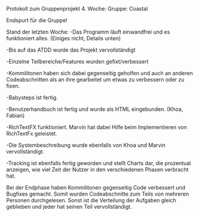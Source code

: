 Protokoll zum Gruppenprojekt 4. Woche: Gruppe: Coastal

Endspurt für die Gruppe!

Stand der letzten Woche:
-Das Programm läuft einwandfrei und es funktioniert alles. (Einiges nicht, Details unten)

-Bis auf das ATDD wurde das Projekt vervollständigt

-Einzelne Teilbereiche/Features wurden gefixt/verbessert

-Kommilitonen haben sich dabei gegenseitig geholfen und auch an anderen Codeabschnitten als an ihre gearbeitet um etwas zu verbessern oder zu fixen.

-Babysteps ist fertig.

-Benutzerhandbuch ist fertig und wurde als HTML eingebunden. (Khoa, Fabian)

-RichTextFX funktioniert. Marvin hat dabei Hilfe beim Implementieren von RichTextFx geleistet.

-Die Systembeschreibung wurde ebenfalls von Khoa und Marvin vervollständigt.

-Tracking ist ebenfalls fertig geworden und stellt Charts dar, die prozentual anzeigen, wie viel Zeit der Nutzer in den verschiedenen Phasen verbracht hat.

Bei der Endphase haben Kommilitonen gegenseitig Code verbessert und Bugfixes gemacht. Somit wurden Codeabschnitte zum Teils von mehreren Personen durchgelesen.
Sonst ist die Verteilung der Aufgaben gleich geblieben und jeder hat seinen Teil vervollständigt.

